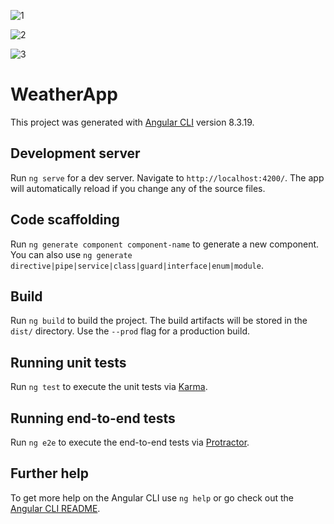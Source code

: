![1](https://user-images.githubusercontent.com/24768132/69485153-82318780-0e09-11ea-8694-16c4685361aa.PNG)

![2](https://user-images.githubusercontent.com/24768132/69485154-82ca1e00-0e09-11ea-9505-3a237e716114.PNG)

![3](https://user-images.githubusercontent.com/24768132/69485155-82ca1e00-0e09-11ea-8a23-1fdabc701e47.PNG)

# WeatherApp

This project was generated with [Angular CLI](https://github.com/angular/angular-cli) version 8.3.19.

## Development server

Run `ng serve` for a dev server. Navigate to `http://localhost:4200/`. The app will automatically reload if you change any of the source files.

## Code scaffolding

Run `ng generate component component-name` to generate a new component. You can also use `ng generate directive|pipe|service|class|guard|interface|enum|module`.

## Build

Run `ng build` to build the project. The build artifacts will be stored in the `dist/` directory. Use the `--prod` flag for a production build.

## Running unit tests

Run `ng test` to execute the unit tests via [Karma](https://karma-runner.github.io).

## Running end-to-end tests

Run `ng e2e` to execute the end-to-end tests via [Protractor](http://www.protractortest.org/).

## Further help

To get more help on the Angular CLI use `ng help` or go check out the [Angular CLI README](https://github.com/angular/angular-cli/blob/master/README.md).
